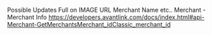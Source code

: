 Possible Updates
Full on IMAGE URL Merchant Name etc..
Merchant - Merchant Info
https://developers.avantlink.com/docs/index.html#api-Merchant-GetMerchantsMerchant_idClassic_merchant_id
